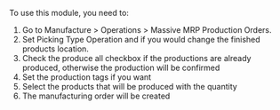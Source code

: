 To use this module, you need to:

1.  Go to Manufacture \> Operations \> Massive MRP Production Orders.
2.  Set Picking Type Operation and if you would change the finished products location.
3.  Check  the produce all checkbox if the productions are already produced, otherwise the production will be confirmed
4.  Set the production tags if you want
4.  Select the products that will be produced with the quantity
5.  The manufacturing order will be created
